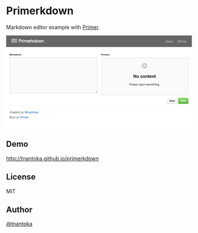 # Primerkdown

Markdown editor example with [Primer](http://primercss.io/).

![](screenshot.png)

## Demo

http://tnantoka.github.io/primerkdown

## License

MIT

## Author

[@tnantoka](https://twitter.com/tnantoka)

